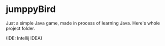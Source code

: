 # jumppyBird
Just a simple Java game, made in process of learning Java. Here's whole project folder.

(IDE: Intellij IDEA)
